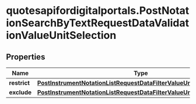 # quotesapifordigitalportals.PostNotationSearchByTextRequestDataValidationValueUnitSelection

## Properties

Name | Type | Description | Notes
------------ | ------------- | ------------- | -------------
**restrict** | [**PostInstrumentNotationListRequestDataFilterValueUnitSelectionRestrict**](PostInstrumentNotationListRequestDataFilterValueUnitSelectionRestrict.md) |  | [optional] 
**exclude** | [**PostInstrumentNotationListRequestDataFilterValueUnitSelectionExclude**](PostInstrumentNotationListRequestDataFilterValueUnitSelectionExclude.md) |  | [optional] 


